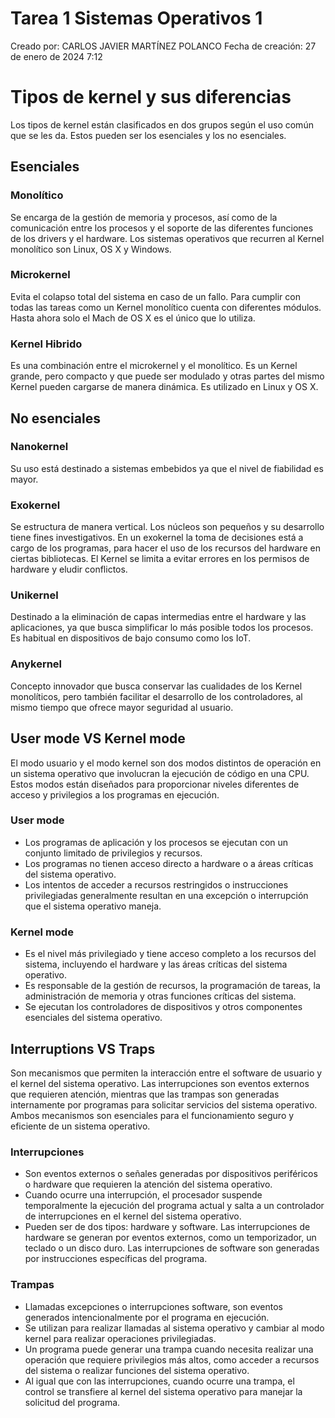 # Tarea 1 Sistemas Operativos 1

Creado por: CARLOS JAVIER MARTÍNEZ POLANCO
Fecha de creación: 27 de enero de 2024 7:12

# Tipos de kernel y sus diferencias

Los tipos de kernel están clasificados en dos grupos según el uso común que se les da. Estos pueden ser los esenciales y los no esenciales.

## Esenciales

### Monolítico

Se encarga de la gestión de memoria y procesos, así como de la comunicación entre los procesos y el soporte de las diferentes funciones de los drivers y el hardware. Los sistemas operativos que recurren al Kernel monolítico son Linux, OS X y Windows.

### Microkernel

Evita el colapso total del sistema en caso de un fallo. Para cumplir con todas las tareas como un Kernel monolítico cuenta con diferentes módulos. Hasta ahora solo el Mach de OS X es el único que lo utiliza.

### Kernel Hibrido

Es una combinación entre el microkernel y el monolítico. Es un Kernel grande, pero compacto y que puede ser modulado y otras partes del mismo Kernel pueden cargarse de manera dinámica. Es utilizado en Linux y OS X.

## No esenciales

### Nanokernel

Su uso está destinado a sistemas embebidos ya que el nivel de fiabilidad es mayor.

### Exokernel

Se estructura de manera vertical. Los núcleos son pequeños y su desarrollo tiene fines investigativos. En un exokernel la toma de decisiones está a cargo de los programas, para hacer el uso de los recursos del hardware en ciertas bibliotecas. El Kernel se limita a evitar errores en los permisos de hardware y eludir conflictos.

### Unikernel

Destinado a la eliminación de capas intermedias entre el hardware y las aplicaciones, ya que busca simplificar lo más posible todos los procesos. Es habitual en dispositivos de bajo consumo como los IoT.

### Anykernel

Concepto innovador que busca conservar las cualidades de los Kernel monolíticos, pero también facilitar el desarrollo de los controladores, al mismo tiempo que ofrece mayor seguridad al usuario.

## User mode VS Kernel mode

El modo usuario y el modo kernel son dos modos distintos de operación en un sistema operativo que involucran la ejecución de código en una CPU. Estos modos están diseñados para proporcionar niveles diferentes de acceso y privilegios a los programas en ejecución.

### User mode

- Los programas de aplicación y los procesos se ejecutan con un conjunto limitado de privilegios y recursos.
- Los programas no tienen acceso directo a hardware o a áreas críticas del sistema operativo.
- Los intentos de acceder a recursos restringidos o instrucciones privilegiadas generalmente resultan en una excepción o interrupción que el sistema operativo maneja.

### Kernel mode

- Es el nivel más privilegiado y tiene acceso completo a los recursos del sistema, incluyendo el hardware y las áreas críticas del sistema operativo.
- Es responsable de la gestión de recursos, la programación de tareas, la administración de memoria y otras funciones críticas del sistema.
- Se ejecutan los controladores de dispositivos y otros componentes esenciales del sistema operativo.

## Interruptions VS Traps

Son mecanismos que permiten la interacción entre el software de usuario y el kernel del sistema operativo. Las interrupciones son eventos externos que requieren atención, mientras que las trampas son generadas internamente por programas para solicitar servicios del sistema operativo. Ambos mecanismos son esenciales para el funcionamiento seguro y eficiente de un sistema operativo.

### Interrupciones

- Son eventos externos o señales generadas por dispositivos periféricos o hardware que requieren la atención del sistema operativo.
- Cuando ocurre una interrupción, el procesador suspende temporalmente la ejecución del programa actual y salta a un controlador de interrupciones en el kernel del sistema operativo.
- Pueden ser de dos tipos: hardware y software. Las interrupciones de hardware se generan por eventos externos, como un temporizador, un teclado o un disco duro. Las interrupciones de software son generadas por instrucciones específicas del programa.

### Trampas

- Llamadas excepciones o interrupciones software, son eventos generados intencionalmente por el programa en ejecución.
- Se utilizan para realizar llamadas al sistema operativo y cambiar al modo kernel para realizar operaciones privilegiadas.
- Un programa puede generar una trampa cuando necesita realizar una operación que requiere privilegios más altos, como acceder a recursos del sistema o realizar funciones del sistema operativo.
- Al igual que con las interrupciones, cuando ocurre una trampa, el control se transfiere al kernel del sistema operativo para manejar la solicitud del programa.